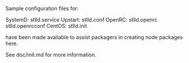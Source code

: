 Sample configuration files for:

SystemD: stlld.service
Upstart: stlld.conf
OpenRC:  stlld.openrc
         stlld.openrcconf
CentOS:  stlld.init

have been made available to assist packagers in creating node packages here.

See doc/init.md for more information.
